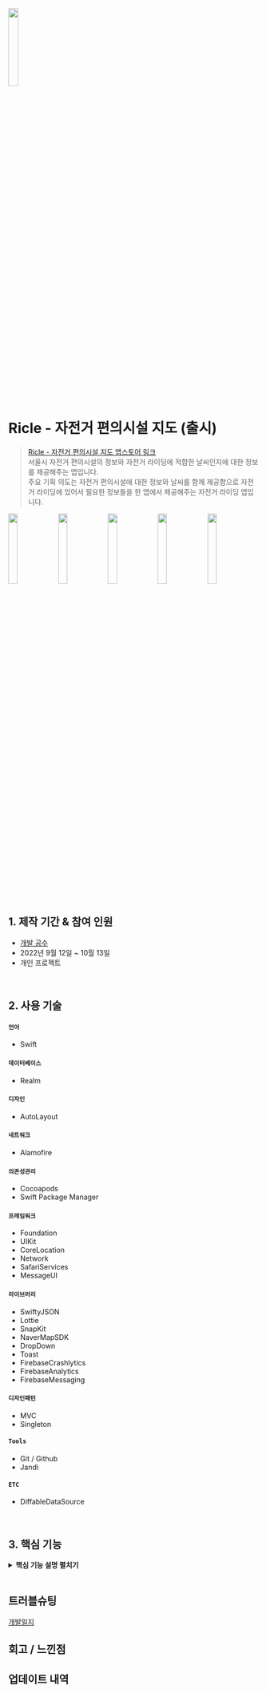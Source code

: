 
<img src="https://user-images.githubusercontent.com/78537078/209314831-d69d4fcf-cd44-420a-86f1-96c0e6d13d74.png" width="20%">

# Ricle - 자전거 편의시설 지도 (출시)

>[Ricle - 자전거 편의시설 지도 앱스토어 링크](https://apps.apple.com/kr/app/ricle-%EC%9E%90%EC%A0%84%EA%B1%B0-%ED%8E%B8%EC%9D%98%EC%8B%9C%EC%84%A4-%EC%A7%80%EB%8F%84/id6443554916)</br>
>서울시 자전거 편의시설의 정보와 자전거 라이딩에 적합한 날씨인지에 대한 정보를 제공해주는 앱입니다.</br>
>주요 기획 의도는 자전거 편의시설에 대한 정보와 날씨를 함께 제공함으로 자전거 라이딩에 있어서 필요한 정보들을 한 앱에서 제공해주는 자전거 라이딩 앱입니다.

<p>
<img src="https://user-images.githubusercontent.com/78537078/209093977-4c452162-3fc3-4743-bc4c-32d5d13af5cd.png" width="19%">
<img src="https://user-images.githubusercontent.com/78537078/209094066-9647e175-e1b5-4c17-87f2-f754ba42e7f5.png" width="19%">
<img src="https://user-images.githubusercontent.com/78537078/209094069-ee3fe27a-3064-4079-8d6c-3a00dedbc214.png" width="19%">
<img src="https://user-images.githubusercontent.com/78537078/209094071-e3d8cf16-1324-4a9a-8d0f-5d1c621c627c.png" width="19%">
<img src="https://user-images.githubusercontent.com/78537078/209094074-d3ce88c2-804d-45c5-9db6-612c16055846.png" width="19%">
</p>

</br>

## 1. 제작 기간 & 참여 인원
- [개발 공수](https://elite-pet-b14.notion.site/a3763ffa4aef4f258b7bc5a9cd19feb1?v=ba2e1ce25e90468289919989c552cc3c)
- 2022년 9월 12일 ~ 10월 13일
- 개인 프로젝트

</br>

## 2. 사용 기술
#### `언어`
  - Swift
#### `데이터베이스`
  - Realm
#### `디자인`
  - AutoLayout
#### `네트워크`
  - Alamofire
#### `의존성관리`
  - Cocoapods 
  - Swift Package Manager
#### `프레임워크`
  - Foundation
  - UIKit
  - CoreLocation
  - Network
  - SafariServices
  - MessageUI
#### `라이브러리`
  - SwiftyJSON
  - Lottie
  - SnapKit
  - NaverMapSDK
  - DropDown
  - Toast
  - FirebaseCrashlytics
  - FirebaseAnalytics
  - FirebaseMessaging
#### `디자인패턴`
  - MVC
  - Singleton
#### `Tools`
  - Git / Github
  - Jandi
#### `ETC`
  - DiffableDataSource

</br>

## 3. 핵심 기능

<details>
<summary><b>핵심 기능 설명 펼치기</b></summary>

- Alamofire와 SwiftyJSON을 이용하여 편의시설의 데이터를 Realm 데이터베이스에 저장한 후에 마커 배열을 생성하여 네이버 지도 SDK에 마커 표시
- Realm 객체 별 종류를 판별해줄 Int 타입의 프로퍼티를 통해 전체 데이터 배열에서 filter 고차함수로 종류 별 필터 기능 구현
- Realm 편의시설 데이터 배열에서 사용자가 입력한 텍스트를 통해 contains 고차함수로 검색 기능 구현
- Realm 객체 별 즐겨찾기를 판별해줄 Bool 타입의 프로퍼티를 통해 전체 데이터 배열에서 filter 고차함수로 즐겨찾기 기능 구현
- Alamofire와 SwiftyJSON을 이용하여 날씨 데이터를 Realm 데이터베이스에 저장한 후 정보 제공
- 마커는 NMFOverlayImage를 통해 Custom Marker 생성
- DropDown을 통해 종류 선택 버튼 구현
- MessageUI framework와 MFMailComposeViewController 객체를 통해 문의하기 기능 구현****
- CoreLocation의 CLLocationManager를 이용하여 사용자 위치 권한 요청 및 예외 처리 및 위치 정보 수립
- Network framework를 통한 네트워크 연결 상태에 따른 예외 처리
- SafariServices framework를 통한 리뷰 남기기 기능 구현
- Firebase Crashlytics와 Firebase Analytics를 활용한 실시간 모니터링 기능 구현
- Firebase Messaging을 활용한 원격 알림 기능 구현

</details>

</br>

## 트러블슈팅
[개발일지](https://www.notion.so/8cac79381a344f69977b169c6d091d82)

## 회고 / 느낀점

## 업데이트 내역
